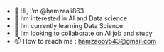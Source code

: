 - 👋 Hi, I’m @hamzaali863
- 👀 I’m interested in AI and Data science 
- 🌱 I’m currently learning Data Science 
- 💞️ I’m looking to collaborate on AI job and study 
- 📫 How to reach me : hamzaooy543@gmail.com

<!---
hamzaali863/hamzaali863 is a ✨ special ✨ repository because its `README.md` (this file) appears on your GitHub profile.
You can click the Preview link to take a look at your changes.
--->

